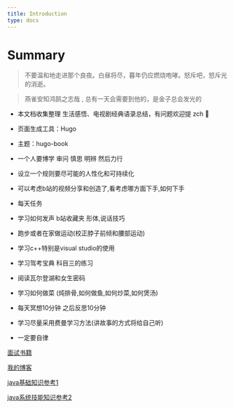 ```yaml
---
title: Introduction
type: docs
---
```



# Summary

> 不要温和地走进那个良夜。白昼将尽，暮年仍应燃烧咆哮。怒斥吧，怒斥光的消逝。

> 燕雀安知鸿鹄之志哉 , 总有一天会需要到他的，是金子总会发光的

+ 本文档收集整理 生活感悟、电视剧经典语录总结，有问题欢迎提 zch 👏

+ 页面生成工具：Hugo

+ 主题：hugo-book

+ 一个人要博学 审问 慎思 明辨 然后力行

+ 设立一个规则要尽可能的人性化和可持续化

+ 可以考虑b站的视频分享和创造了,看考虑哪方面下手,如何下手

+ 每天任务

+ 学习如何发声 b站收藏夹 形体,说话技巧

+ 跑步或者在家做运动(校正脖子前倾和腰部运动)

+ 学习c++特别是visual studio的使用 

+ 学习驾考宝典  科目三的练习

+ 阅读瓦尔登湖和女生密码

+ 学习如何做菜 (炖排骨,如何做鱼,如何炒菜,如何煲汤)

+ 每天冥想10分钟 之后反思10分钟

+ 学习尽量采用费曼学习方法(讲故事的方式将给自己听)

+ 一定要自律

[面试书籍](../pdf/newIndex.html)

[我的博客](https://www.cnblogs.com/noatnu/)

[java基础知识参考1](https://javaguide.cn/)

[java系统技能知识参考2](https://www.pdai.tech/)
